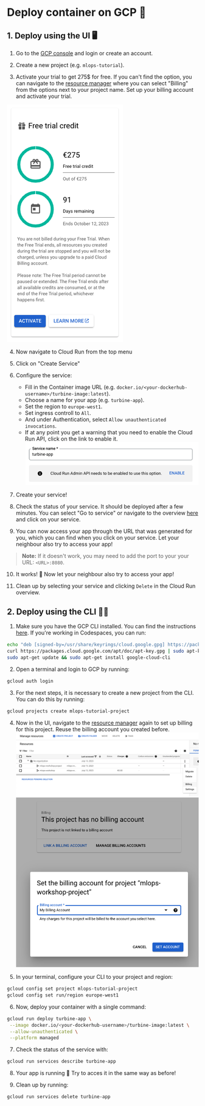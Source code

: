 # Deploy container on GCP 🚀

## 1. Deploy using the UI 🖥️

1. Go to the [GCP console](https://console.cloud.google.com/) and login or create an account.

2. Create a new project (e.g. `mlops-tutorial`).
3. Activate your trial to get 275$ for free. If you can't find the option, you can navigate to the [resource manager](https://console.cloud.google.com/cloud-resource-manager) where you can select "Billing" from the options next to your project name. Set up your billing account and activate your trial.

![Alt text](../images/gcp-trial.png)

4. Now navigate to Cloud Run from the top menu
5. Click on "Create Service"
6. Configure the service:
   - Fill in the Container image URL (e.g. `docker.io/<your-dockerhub-username>/turbine-image:latest`).
   - Choose a name for your app (e.g. `turbine-app`).
   - Set the region to `europe-west1`.
   - Set ingress controll to `All`.
   - And under Authentication, select `Allow unauthenticated invocations`. 
   - If at any point you get a warning that you need to enable the Cloud Run API, click on the link to enable it.
![Alt text](images/gcp-billing.png)


7. Create your service!
8. Check the status of your service. It should be deployed after a few minutes. You can select "Go to service" or navigate to the overview [here](https://console.cloud.google.com/run) and click on your service.

9. You can now access your app through the URL that was generated for you, which you can find when you click on your service. Let your neighbour also try to access your app!

> **Note:** If it doesn't work, you may need to add the port to your your URL: `<URL>:8080`.

10.  It works! 🎉 Now let your neighbour also try to access your app!

11.  Clean up by selecting your service and clicking `Delete` in the Cloud Run overview.


## 2. Deploy using the CLI 🧑‍💻

1. Make sure you have the GCP CLI installed. You can find the instructions [here](https://cloud.google.com/sdk/docs/install). If you're working in Codespaces, you can run:
```bash
echo "deb [signed-by=/usr/share/keyrings/cloud.google.gpg] https://packages.cloud.google.com/apt cloud-sdk main" | sudo tee -a /etc/apt/sources.list.d/google-cloud-sdk.list
curl https://packages.cloud.google.com/apt/doc/apt-key.gpg | sudo apt-key --keyring /usr/share/keyrings/cloud.google.gpg add -
sudo apt-get update && sudo apt-get install google-cloud-cli
```
2. Open a terminal and login to GCP by running:
```bash
gcloud auth login
``` 
3. For the next steps, it is necessary to create a new project from the CLI. You can do this by running:
```bash
gcloud projects create mlops-tutorial-project
```
4. Now in the UI, navigate to the [resource manager](https://console.cloud.google.com/cloud-resource-manager) again to set up billing for this project. Reuse the billing account you created before.
![Alt text](../images/gcp-project-overview.png)
![Alt text](../images/gcp-billing-project.png)

5. In your terminal, configure your CLI to your project and region:
```bash
gcloud config set project mlops-tutorial-project
gcloud config set run/region europe-west1
```

6. Now, deploy your container with a single command:
```bash
gcloud run deploy turbine-app \
 --image docker.io/<your-dockerhub-username>/turbine-image:latest \
 --allow-unauthenticated \
 --platform managed
```

7. Check the status of the service with:
```bash
gcloud run services describe turbine-app
```

8. Your app is running 🚀 Try to acces it in the same way as before!

9. Clean up by running:
```bash
gcloud run services delete turbine-app
```
